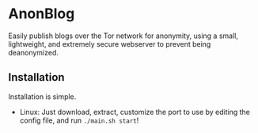 # AnonBlog
Easily publish blogs over the Tor network for anonymity, using a small, lightweight, and extremely secure webserver to prevent being deanonymized.

## Installation

Installation is simple. 

 - Linux: Just download, extract, customize the port to use by editing the config file, and run `./main.sh start`!
